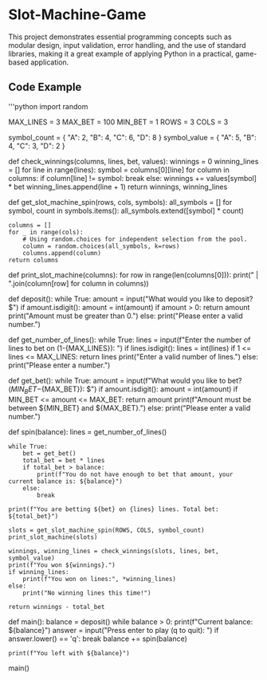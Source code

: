 # Slot-Machine-Game
 This project demonstrates essential programming concepts such as modular design, input validation, error handling, and the use of standard libraries, making it a great example of applying Python in a practical, game-based application.
 ## Code Example
 '''python
import random

MAX_LINES = 3
MAX_BET = 100
MIN_BET = 1
ROWS = 3
COLS = 3

symbol_count = {
    "A": 2,
    "B": 4,
    "C": 6,
    "D": 8
}
symbol_value = {
    "A": 5,
    "B": 4,
    "C": 3,
    "D": 2
}

def check_winnings(columns, lines, bet, values):
    winnings = 0
    winning_lines = []
    for line in range(lines):
        symbol = columns[0][line]
        for column in columns:
            if column[line] != symbol:
                break
        else:
            winnings += values[symbol] * bet
            winning_lines.append(line + 1)
    return winnings, winning_lines        

def get_slot_machine_spin(rows, cols, symbols):
    all_symbols = []
    for symbol, count in symbols.items():
        all_symbols.extend([symbol] * count)

    columns = []
    for _ in range(cols):
        # Using random.choices for independent selection from the pool.
        column = random.choices(all_symbols, k=rows)
        columns.append(column)
    return columns

def print_slot_machine(columns):
    for row in range(len(columns[0])):
        print(" | ".join(column[row] for column in columns))

def deposit():
    while True:
        amount = input("What would you like to deposit? $")
        if amount.isdigit():
            amount = int(amount)
            if amount > 0:
                return amount
            print("Amount must be greater than 0.")
        else:
            print("Please enter a valid number.")

def get_number_of_lines():
    while True:
        lines = input(f"Enter the number of lines to bet on (1-{MAX_LINES}): ")
        if lines.isdigit():
            lines = int(lines)
            if 1 <= lines <= MAX_LINES:
                return lines
            print("Enter a valid number of lines.")
        else:
            print("Please enter a number.")

def get_bet():
    while True:
        amount = input(f"What would you like to bet? (${MIN_BET}-${MAX_BET}): $")
        if amount.isdigit():
            amount = int(amount)
            if MIN_BET <= amount <= MAX_BET:
                return amount
            print(f"Amount must be between ${MIN_BET} and ${MAX_BET}.")
        else:
            print("Please enter a valid number.")

def spin(balance):
    lines = get_number_of_lines()
    
    while True:
        bet = get_bet()
        total_bet = bet * lines
        if total_bet > balance:
            print(f"You do not have enough to bet that amount, your current balance is: ${balance}")
        else:
            break    

    print(f"You are betting ${bet} on {lines} lines. Total bet: ${total_bet}")

    slots = get_slot_machine_spin(ROWS, COLS, symbol_count)
    print_slot_machine(slots)

    winnings, winning_lines = check_winnings(slots, lines, bet, symbol_value)
    print(f"You won ${winnings}.")
    if winning_lines:
        print(f"You won on lines:", *winning_lines)
    else:
        print("No winning lines this time!")

    return winnings - total_bet

def main():
    balance = deposit()
    while balance > 0:
        print(f"Current balance: ${balance}")
        answer = input("Press enter to play (q to quit): ")
        if answer.lower() == 'q':
            break
        balance += spin(balance)

    print(f"You left with ${balance}")

main()
